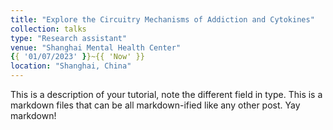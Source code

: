 ```yaml
---
title: "Explore the Circuitry Mechanisms of Addiction and Cytokines"
collection: talks
type: "Research assistant"
venue: "Shanghai Mental Health Center"
{{ '01/07/2023' }}~{{ 'Now' }}
location: "Shanghai, China"
---
```


This is a description of your tutorial, note the different field in type. This is a markdown files that can be all markdown-ified like any other post. Yay markdown!
